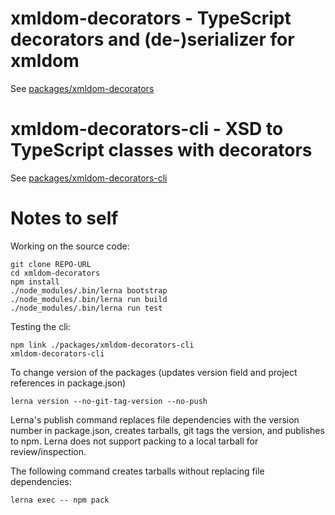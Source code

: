 # xmldom-decorators - TypeScript decorators and (de-)serializer for xmldom

See [packages/xmldom-decorators](packages/xmldom-decorators)

# xmldom-decorators-cli - XSD to TypeScript classes with decorators

See [packages/xmldom-decorators-cli](packages/xmldom-decorators-cli)

# Notes to self

Working on the source code:

```
git clone REPO-URL
cd xmldom-decorators
npm install
./node_modules/.bin/lerna bootstrap
./node_modules/.bin/lerna run build
./node_modules/.bin/lerna run test
```

Testing the cli:

```
npm link ./packages/xmldom-decorators-cli
xmldom-decorators-cli
```

To change version of the packages (updates version field and project references in package.json)

```
lerna version --no-git-tag-version --no-push
```

Lerna's publish command replaces file dependencies with the version number in package.json, creates tarballs, git tags the version, and publishes to npm. Lerna does not support packing to a local tarball for review/inspection.

The following command creates tarballs without replacing file dependencies:

```
lerna exec -- npm pack
```
